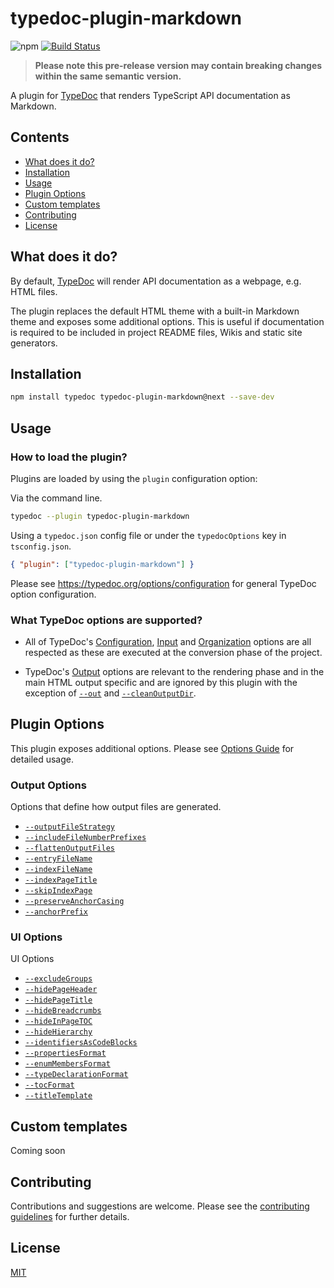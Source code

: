 # typedoc-plugin-markdown

![npm](https://img.shields.io/npm/v/typedoc-plugin-markdown%2Fnext?\&logo=npm) [![Build Status](https://github.com/tgreyuk/typedoc-plugin-markdown/actions/workflows/ci.yml/badge.svg?branch=master)](https://github.com/tgreyuk/typedoc-plugin-markdown/actions/workflows/ci.yml)

> **Please note this pre-release version may contain breaking changes within the same semantic version.**

A plugin for [TypeDoc](https://typedoc.org) that renders TypeScript API documentation as Markdown.

## Contents

*   [What does it do?](#what-does-it-do)
*   [Installation](#installation)
*   [Usage](#usage)
*   [Plugin Options](#plugin-options)
*   [Custom templates](#custom-templates)
*   [Contributing](#contributing)
*   [License](#license)

## What does it do?

By default, [TypeDoc](https://typedoc.org) will render API documentation as a webpage, e.g. HTML files.

The plugin replaces the default HTML theme with a built-in Markdown theme and exposes some additional options. This is useful if documentation is required to be included in project README files, Wikis and static site generators.

## Installation

```bash
npm install typedoc typedoc-plugin-markdown@next --save-dev
```

## Usage

### How to load the plugin?

Plugins are loaded by using the `plugin` configuration option:

Via the command line.

```bash
typedoc --plugin typedoc-plugin-markdown
```

Using a `typedoc.json` config file or under the `typedocOptions` key in `tsconfig.json`.

```json
{ "plugin": ["typedoc-plugin-markdown"] }
```

Please see <https://typedoc.org/options/configuration> for general TypeDoc option configuration.

### What TypeDoc options are supported?

*   All of TypeDoc's [Configuration](https://typedoc.org/options/configuration/), [Input](https://typedoc.org/options/input/) and [Organization](https://typedoc.org/options/organization/) options are all respected as these are executed at the conversion phase of the project.

*   TypeDoc's [Output](https://typedoc.org/options/output/) options are relevant to the rendering phase and in the main HTML output specific and are ignored by this plugin with the exception of [`--out`]() and [`--cleanOutputDir`]().

## Plugin Options

This plugin exposes additional options. Please see [Options Guide](./docs/guides/options.md) for detailed usage.

### Output Options

Options that define how output files are generated.

*   [`--outputFileStrategy`]()
*   [`--includeFileNumberPrefixes`]()
*   [`--flattenOutputFiles`]()
*   [`--entryFileName`]()
*   [`--indexFileName`]()
*   [`--indexPageTitle`]()
*   [`--skipIndexPage`]()
*   [`--preserveAnchorCasing`]()
*   [`--anchorPrefix`]()

### UI Options

UI Options

*   [`--excludeGroups`](./docs/guides/options.md#--excludegroups)
*   [`--hidePageHeader`](./docs/guides/options.md#--hidepageheader)
*   [`--hidePageTitle`](./docs/guides/options.md#--hidepagetitle)
*   [`--hideBreadcrumbs`](./docs/guides/options.md#--hidebreadcrumbs)
*   [`--hideInPageTOC`](./docs/guides/options.md#--hideinpagetoc)
*   [`--hideHierarchy`](./docs/guides/options.md#--hidehierarchy)
*   [`--identifiersAsCodeBlocks`](./docs/guides/options.md#--identifiersascodeblocks)
*   [`--propertiesFormat`](./docs/guides/options.md#--propertiesformat)
*   [`--enumMembersFormat`](./docs/guides/options.md#--enummembersformat)
*   [`--typeDeclarationFormat`](./docs/guides/options.md#--typedeclarationformat)
*   [`--tocFormat`](./docs/guides/options.md#--tocformat)
*   [`--titleTemplate`](./docs/guides/options.md#--titletemplate)

## Custom templates

Coming soon

## Contributing

Contributions and suggestions are welcome. Please see the [contributing guidelines](CONTRIBUTING.md) for further details.

## License

[MIT](https://github.com/tgreyuk/typedoc-plugin-markdown/blob/master/LICENSE)
